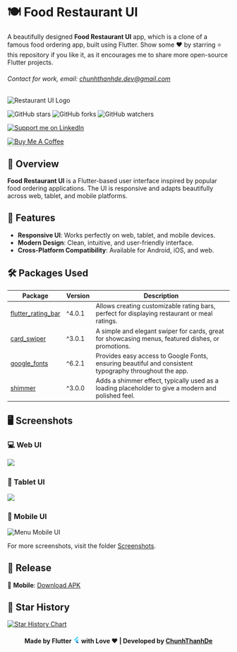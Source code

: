 # 🍽️ Food Restaurant UI

A beautifully designed **Food Restaurant UI** app, which is a clone of a famous food ordering app, built using Flutter. Show some ❤️ by starring ⭐ this repository if you like it, as it encourages me to share more open-source Flutter projects.

###### Contact for work, email: [chunhthanhde.dev@gmail.com](mailto:chunhthanhde.dev@gmail.com)

<img src="assets/images/restaurant.png" height="100px" alt="Restaurant UI Logo"/>

![GitHub stars](https://img.shields.io/github/stars/Flutter-Journey/Food-Restaurant-UI?style=social)
![GitHub forks](https://img.shields.io/github/forks/Flutter-Journey/Food-Restaurant-UI?style=social)
![GitHub watchers](https://img.shields.io/github/watchers/Flutter-Journey/Food-Restaurant-UI?style=social)

<a href="https://www.linkedin.com/in/chunhthanhde/">
<img src="https://img.shields.io/badge/Support-Recommend%2FEndorse%20me%20on%20Linkedin-blue?style=for-the-badge&logo=linkedin" alt="Support me on LinkedIn" />
</a>

<a href="https://www.buymeacoffee.com/chunhthanhde" target="_blank"><img src="https://www.buymeacoffee.com/assets/img/custom_images/orange_img.png" alt="Buy Me A Coffee" style="height: 41px !important;width: 174px !important;box-shadow: 0px 3px 2px 0px rgba(190, 190, 190, 0.5) !important;-webkit-box-shadow: 0px 3px 2px 0px rgba(190, 190, 190, 0.5) !important;" ></a>

## 🍎 Overview

**Food Restaurant UI** is a Flutter-based user interface inspired by popular food ordering applications. The UI is responsive and adapts beautifully across web, tablet, and mobile platforms.

## 🌟 Features

- **Responsive UI**: Works perfectly on web, tablet, and mobile devices.
- **Modern Design**: Clean, intuitive, and user-friendly interface.
- **Cross-Platform Compatibility**: Available for Android, iOS, and web.

## 🛠️ Packages Used

| Package                                                                 | Version | Description                                                                                              |
| ----------------------------------------------------------------------- | ------- | -------------------------------------------------------------------------------------------------------- |
| [flutter_rating_bar](https://pub.dev/packages/flutter_rating_bar)        | ^4.0.1  | Allows creating customizable rating bars, perfect for displaying restaurant or meal ratings.              |
| [card_swiper](https://pub.dev/packages/card_swiper)                      | ^3.0.1  | A simple and elegant swiper for cards, great for showcasing menus, featured dishes, or promotions.        |
| [google_fonts](https://pub.dev/packages/google_fonts)                    | ^6.2.1  | Provides easy access to Google Fonts, ensuring beautiful and consistent typography throughout the app.     |
| [shimmer](https://pub.dev/packages/shimmer)                              | ^3.0.0  | Adds a shimmer effect, typically used as a loading placeholder to give a modern and polished feel.         |

## 🖥️ Screenshots

### 💻 Web UI

![](screenshots/menu_web_ui.png)

### 🔷 Tablet UI

![](screenshots/menu_tablet_ui.png)

### 📱 Mobile UI

<img src="screenshots/menu_mobile_ui.jpg" alt="Menu Mobile UI" style="width: 300px;">

For more screenshots, visit the folder [Screenshots](https://github.com/Flutter-Journey/Food-Restaurant-UI/tree/main/screenshots).


## 🧰 Release

📱 **Mobile**: [Download APK](https://github.com/Flutter-Journey/Food-Restaurant-UI/releases/download/v0.0.1/app-release.apk)

## 🌟 Star History

<a href="https://star-history.com/#Flutter-Journey/Food-Restaurant-UI&Date">
 <picture>
   <source media="(prefers-color-scheme: dark)" srcset="https://api.star-history.com/svg?repos=Flutter-Journey/Food-Restaurant-UI&type=Date&theme=dark" />
   <source media="(prefers-color-scheme: light)" srcset="https://api.star-history.com/svg?repos=Flutter-Journey/Food-Restaurant-UI&type=Date" />
   <img alt="Star History Chart" src="https://api.star-history.com/svg?repos=Flutter-Journey/Food-Restaurant-UI&type=Date" />
 </picture>
</a>

<div align="center">

#### Made by Flutter <img src="https://raw.githubusercontent.com/Flutter-Journey/.github/refs/heads/main/media/flutter_icon.png" height="15"> with Love ❤️ | Developed by [ChunhThanhDe](https://github.com/chunhthanhde)

</div>



